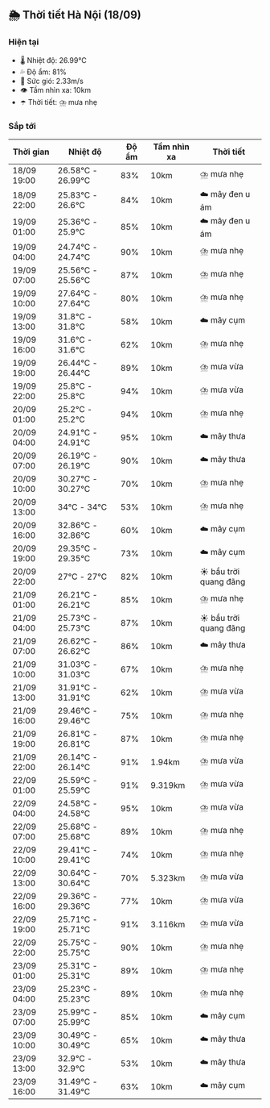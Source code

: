 ## 🌦️ Thời tiết Hà Nội (18/09)

### Hiện tại

- 🌡️ Nhiệt độ: 26.99℃
- 💦 Độ ẩm: 81%
- 💨 Sức gió: 2.33m/s
- 👁️ Tầm nhìn xa: 10km
- ☂️ Thời tiết: ⛈️ mưa nhẹ

### Sắp tới

| Thời gian | Nhiệt độ | Độ ẩm | Tầm nhìn xa | Thời tiết |
| --- | --- | --- | --- | --- |
| 18/09 19:00 | 26.58℃ - 26.99℃ | 83% | 10km | ⛈️ mưa nhẹ |
| 18/09 22:00 | 25.83℃ - 26.6℃ | 84% | 10km | ☁️ mây đen u ám |
| 19/09 01:00 | 25.36℃ - 25.9℃ | 85% | 10km | ☁️ mây đen u ám |
| 19/09 04:00 | 24.74℃ - 24.74℃ | 90% | 10km | ⛈️ mưa nhẹ |
| 19/09 07:00 | 25.56℃ - 25.56℃ | 87% | 10km | ⛈️ mưa nhẹ |
| 19/09 10:00 | 27.64℃ - 27.64℃ | 80% | 10km | ⛈️ mưa nhẹ |
| 19/09 13:00 | 31.8℃ - 31.8℃ | 58% | 10km | ☁️ mây cụm |
| 19/09 16:00 | 31.6℃ - 31.6℃ | 62% | 10km | ⛈️ mưa nhẹ |
| 19/09 19:00 | 26.44℃ - 26.44℃ | 89% | 10km | ⛈️ mưa vừa |
| 19/09 22:00 | 25.8℃ - 25.8℃ | 94% | 10km | ⛈️ mưa vừa |
| 20/09 01:00 | 25.2℃ - 25.2℃ | 94% | 10km | ⛈️ mưa nhẹ |
| 20/09 04:00 | 24.91℃ - 24.91℃ | 95% | 10km | ☁️ mây thưa |
| 20/09 07:00 | 26.19℃ - 26.19℃ | 90% | 10km | ☁️ mây thưa |
| 20/09 10:00 | 30.27℃ - 30.27℃ | 70% | 10km | ⛈️ mưa nhẹ |
| 20/09 13:00 | 34℃ - 34℃ | 53% | 10km | ⛈️ mưa nhẹ |
| 20/09 16:00 | 32.86℃ - 32.86℃ | 60% | 10km | ☁️ mây cụm |
| 20/09 19:00 | 29.35℃ - 29.35℃ | 73% | 10km | ☁️ mây cụm |
| 20/09 22:00 | 27℃ - 27℃ | 82% | 10km | ☀️ bầu trời quang đãng |
| 21/09 01:00 | 26.21℃ - 26.21℃ | 85% | 10km | ⛈️ mưa nhẹ |
| 21/09 04:00 | 25.73℃ - 25.73℃ | 87% | 10km | ☀️ bầu trời quang đãng |
| 21/09 07:00 | 26.62℃ - 26.62℃ | 86% | 10km | ☁️ mây thưa |
| 21/09 10:00 | 31.03℃ - 31.03℃ | 67% | 10km | ⛈️ mưa nhẹ |
| 21/09 13:00 | 31.91℃ - 31.91℃ | 62% | 10km | ⛈️ mưa vừa |
| 21/09 16:00 | 29.46℃ - 29.46℃ | 75% | 10km | ⛈️ mưa nhẹ |
| 21/09 19:00 | 26.81℃ - 26.81℃ | 87% | 10km | ⛈️ mưa nhẹ |
| 21/09 22:00 | 26.14℃ - 26.14℃ | 91% | 1.94km | ⛈️ mưa vừa |
| 22/09 01:00 | 25.59℃ - 25.59℃ | 91% | 9.319km | ⛈️ mưa vừa |
| 22/09 04:00 | 24.58℃ - 24.58℃ | 95% | 10km | ⛈️ mưa vừa |
| 22/09 07:00 | 25.68℃ - 25.68℃ | 89% | 10km | ⛈️ mưa nhẹ |
| 22/09 10:00 | 29.41℃ - 29.41℃ | 74% | 10km | ⛈️ mưa nhẹ |
| 22/09 13:00 | 30.64℃ - 30.64℃ | 70% | 5.323km | ⛈️ mưa vừa |
| 22/09 16:00 | 29.36℃ - 29.36℃ | 77% | 10km | ⛈️ mưa vừa |
| 22/09 19:00 | 25.71℃ - 25.71℃ | 91% | 3.116km | ⛈️ mưa vừa |
| 22/09 22:00 | 25.75℃ - 25.75℃ | 90% | 10km | ⛈️ mưa nhẹ |
| 23/09 01:00 | 25.31℃ - 25.31℃ | 89% | 10km | ⛈️ mưa nhẹ |
| 23/09 04:00 | 25.23℃ - 25.23℃ | 89% | 10km | ⛈️ mưa nhẹ |
| 23/09 07:00 | 25.99℃ - 25.99℃ | 85% | 10km | ☁️ mây cụm |
| 23/09 10:00 | 30.49℃ - 30.49℃ | 65% | 10km | ☁️ mây thưa |
| 23/09 13:00 | 32.9℃ - 32.9℃ | 53% | 10km | ☁️ mây thưa |
| 23/09 16:00 | 31.49℃ - 31.49℃ | 63% | 10km | ☁️ mây cụm |
